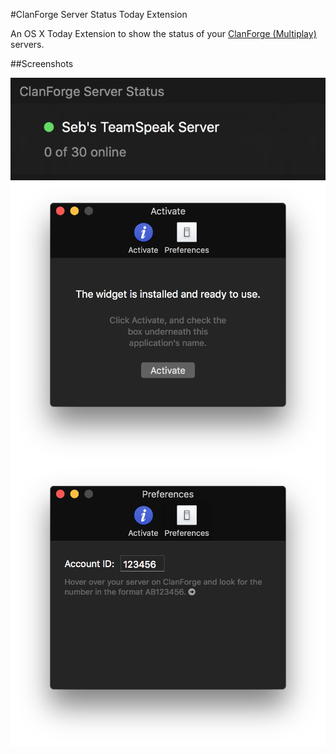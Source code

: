 #ClanForge Server Status Today Extension

An OS X Today Extension to show the status of your [ClanForge (Multiplay)](https://clanforge.multiplay.co.uk) servers.

##Screenshots

<img align="center" src="/Screenshots/Widget.png" alt="Widget" />
<img align="center" src="/Screenshots/Activate.png" alt="Activate" />
<img align="center" src="/Screenshots/Preferences.png" alt="Preferences" />
